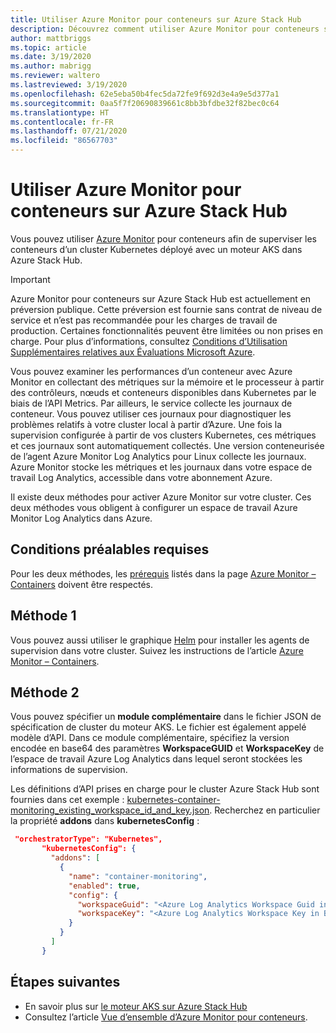 ```yaml
---
title: Utiliser Azure Monitor pour conteneurs sur Azure Stack Hub
description: Découvrez comment utiliser Azure Monitor pour conteneurs sur Azure Stack Hub.
author: mattbriggs
ms.topic: article
ms.date: 3/19/2020
ms.author: mabrigg
ms.reviewer: waltero
ms.lastreviewed: 3/19/2020
ms.openlocfilehash: 62e5eba50b4fec5da72fe9f692d3e4a9e5d377a1
ms.sourcegitcommit: 0aa5f7f20690839661c8bb3bfdbe32f82bec0c64
ms.translationtype: HT
ms.contentlocale: fr-FR
ms.lasthandoff: 07/21/2020
ms.locfileid: "86567703"
---
```

# <a name="use-azure-monitor-for-containers-on-azure-stack-hub"></a>Utiliser Azure Monitor pour conteneurs sur Azure Stack Hub

Vous pouvez utiliser [Azure Monitor](/azure/azure-monitor/) pour conteneurs afin de superviser les conteneurs d’un cluster Kubernetes déployé avec un moteur AKS dans Azure Stack Hub. 

> [!IMPORTANT]
> Azure Monitor pour conteneurs sur Azure Stack Hub est actuellement en préversion publique.
> Cette préversion est fournie sans contrat de niveau de service et n’est pas recommandée pour les charges de travail de production. Certaines fonctionnalités peuvent être limitées ou non prises en charge. Pour plus d’informations, consultez [Conditions d’Utilisation Supplémentaires relatives aux Évaluations Microsoft Azure](https://azure.microsoft.com/support/legal/preview-supplemental-terms/).

Vous pouvez examiner les performances d’un conteneur avec Azure Monitor en collectant des métriques sur la mémoire et le processeur à partir des contrôleurs, nœuds et conteneurs disponibles dans Kubernetes par le biais de l’API Metrics. Par ailleurs, le service collecte les journaux de conteneur. Vous pouvez utiliser ces journaux pour diagnostiquer les problèmes relatifs à votre cluster local à partir d’Azure. Une fois la supervision configurée à partir de vos clusters Kubernetes, ces métriques et ces journaux sont automatiquement collectés. Une version conteneurisée de l’agent Azure Monitor Log Analytics pour Linux collecte les journaux. Azure Monitor stocke les métriques et les journaux dans votre espace de travail Log Analytics, accessible dans votre abonnement Azure.

Il existe deux méthodes pour activer Azure Monitor sur votre cluster. Ces deux méthodes vous obligent à configurer un espace de travail Azure Monitor Log Analytics dans Azure.

## <a name="prerequisites"></a>Conditions préalables requises

Pour les deux méthodes, les [prérequis](https://github.com/Helm/charts/tree/master/incubator/azuremonitor-containers#pre-requisites) listés dans la page [Azure Monitor – Containers](https://github.com/Helm/charts/tree/master/incubator/azuremonitor-containers) doivent être respectés.

## <a name="method-one"></a>Méthode 1

Vous pouvez aussi utiliser le graphique [Helm](https://helm.sh/) pour installer les agents de supervision dans votre cluster. Suivez les instructions de l’article [Azure Monitor – Containers](https://github.com/Helm/charts/tree/master/incubator/azuremonitor-containers).

## <a name="method-two"></a>Méthode 2

Vous pouvez spécifier un **module complémentaire** dans le fichier JSON de spécification de cluster du moteur AKS. Le fichier est également appelé modèle d’API. Dans ce module complémentaire, spécifiez la version encodée en base64 des paramètres **WorkspaceGUID** et **WorkspaceKey** de l’espace de travail Azure Log Analytics dans lequel seront stockées les informations de supervision.

Les définitions d’API prises en charge pour le cluster Azure Stack Hub sont fournies dans cet exemple : [kubernetes-container-monitoring_existing_workspace_id_and_key.json](https://github.com/Azure/aks-engine/blob/master/examples/addons/container-monitoring/kubernetes-container-monitoring_existing_workspace_id_and_key.json). Recherchez en particulier la propriété **addons** dans **kubernetesConfig** :

```JSON  
 "orchestratorType": "Kubernetes",
       "kubernetesConfig": {
         "addons": [
           {
             "name": "container-monitoring",
             "enabled": true,
             "config": {
               "workspaceGuid": "<Azure Log Analytics Workspace Guid in Base-64 encoded>",
               "workspaceKey": "<Azure Log Analytics Workspace Key in Base-64 encoded>"
             }
           }
         ]
       }
```

## <a name="next-steps"></a>Étapes suivantes

- En savoir plus sur [le moteur AKS sur Azure Stack Hub](azure-stack-kubernetes-aks-engine-overview.md)  
- Consultez l’article [Vue d’ensemble d’Azure Monitor pour conteneurs](/azure/azure-monitor/insights/container-insights-overview).
